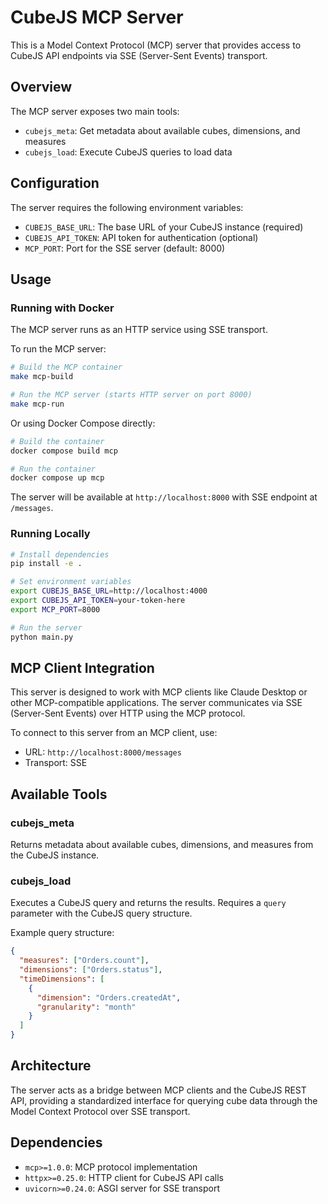 # CubeJS MCP Server

This is a Model Context Protocol (MCP) server that provides access to CubeJS API endpoints via SSE (Server-Sent Events) transport.

## Overview

The MCP server exposes two main tools:
- `cubejs_meta`: Get metadata about available cubes, dimensions, and measures
- `cubejs_load`: Execute CubeJS queries to load data

## Configuration

The server requires the following environment variables:
- `CUBEJS_BASE_URL`: The base URL of your CubeJS instance (required)
- `CUBEJS_API_TOKEN`: API token for authentication (optional)
- `MCP_PORT`: Port for the SSE server (default: 8000)

## Usage

### Running with Docker

The MCP server runs as an HTTP service using SSE transport.

To run the MCP server:
```bash
# Build the MCP container
make mcp-build

# Run the MCP server (starts HTTP server on port 8000)
make mcp-run
```

Or using Docker Compose directly:
```bash
# Build the container
docker compose build mcp

# Run the container
docker compose up mcp
```

The server will be available at `http://localhost:8000` with SSE endpoint at `/messages`.

### Running Locally

```bash
# Install dependencies
pip install -e .

# Set environment variables
export CUBEJS_BASE_URL=http://localhost:4000
export CUBEJS_API_TOKEN=your-token-here
export MCP_PORT=8000

# Run the server
python main.py
```

## MCP Client Integration

This server is designed to work with MCP clients like Claude Desktop or other MCP-compatible applications. The server communicates via SSE (Server-Sent Events) over HTTP using the MCP protocol.

To connect to this server from an MCP client, use:
- URL: `http://localhost:8000/messages`
- Transport: SSE

## Available Tools

### cubejs_meta
Returns metadata about available cubes, dimensions, and measures from the CubeJS instance.

### cubejs_load
Executes a CubeJS query and returns the results. Requires a `query` parameter with the CubeJS query structure.

Example query structure:
```json
{
  "measures": ["Orders.count"],
  "dimensions": ["Orders.status"],
  "timeDimensions": [
    {
      "dimension": "Orders.createdAt",
      "granularity": "month"
    }
  ]
}
```

## Architecture

The server acts as a bridge between MCP clients and the CubeJS REST API, providing a standardized interface for querying cube data through the Model Context Protocol over SSE transport.

## Dependencies

- `mcp>=1.0.0`: MCP protocol implementation
- `httpx>=0.25.0`: HTTP client for CubeJS API calls
- `uvicorn>=0.24.0`: ASGI server for SSE transport

